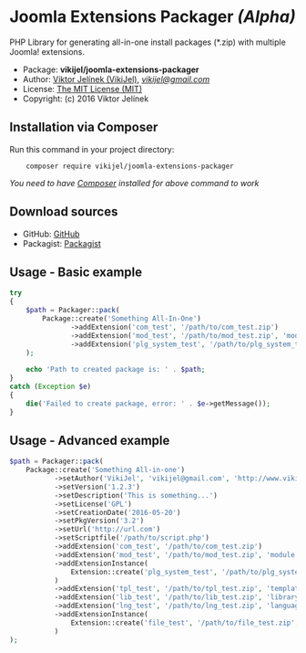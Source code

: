 #   Joomla Extensions Packager *(Alpha)*
PHP Library for generating all-in-one install packages (*.zip) with multiple Joomla! extensions.

-   Package: **vikijel/joomla-extensions-packager**
-   Author: [Viktor Jelínek (VikiJel)](http://www.vikijel.cz), *<vikijel@gmail.com>*
-   License: [The MIT License (MIT)](LICENSE.txt)
-   Copyright: (c) 2016 Viktor Jelínek

##  Installation via Composer
Run this command in your project directory: 
```
	composer require vikijel/joomla-extensions-packager
```

*You need to have [Composer](https://getcomposer.org/) installed for above command to work*

##  Download sources
-   GitHub: [GitHub](https://github.com/vikijel/joomla-extensions-packager)
-   Packagist: [Packagist](https://packagist.org/packages/vikijel/joomla-extensions-packager)

##  Usage - Basic example

```php
try
{
	$path = Packager::pack(
		Package::create('Something All-In-One')
		       ->addExtension('com_test', '/path/to/com_test.zip')
		       ->addExtension('mod_test', '/path/to/mod_test.zip', 'module', 'site')
		       ->addExtension('plg_system_test', '/path/to/plg_system_test.zip', 'plugin', null, 'system')
	);
	
	echo 'Path to created package is: ' . $path;
}
catch (Exception $e)
{
	die('Failed to create package, error: ' . $e->getMessage());
}
```

##  Usage - Advanced example

```php
$path = Packager::pack(
	Package::create('Something All-in-one')
	       ->setAuthor('VikiJel', 'vikijel@gmail.com', 'http://www.vikijel.cz')
	       ->setVersion('1.2.3')
	       ->setDescription('This is something...')
	       ->setLicense('GPL')
	       ->setCreationDate('2016-05-20')
	       ->setPkgVersion('3.2')
	       ->setUrl('http://url.com')
	       ->setScriptfile('/path/to/script.php')
	       ->addExtension('com_test', '/path/to/com_test.zip')
	       ->addExtension('mod_test', '/path/to/mod_test.zip', 'module', 'site')
	       ->addExtensionInstance(
		       Extension::create('plg_system_test', '/path/to/plg_system_test.zip', 'plugin')->setGroup('system')
	       )
	       ->addExtension('tpl_test', '/path/to/tpl_test.zip', 'template', 'admin')
	       ->addExtension('lib_test', '/path/to/lib_test.zip', 'library')
	       ->addExtension('lng_test', '/path/to/lng_test.zip', 'language', 'site')
	       ->addExtensionInstance(
		       Extension::create('file_test', '/path/to/file_test.zip', 'file')
	       )
);
```
